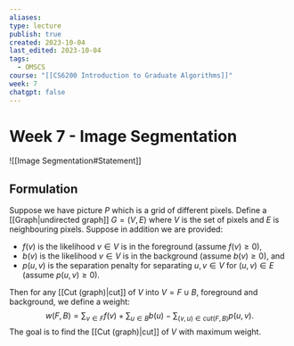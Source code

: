```yaml
---
aliases: 
type: lecture
publish: true
created: 2023-10-04
last_edited: 2023-10-04
tags:
  - OMSCS
course: "[[CS6200 Introduction to Graduate Algorithms]]"
week: 7
chatgpt: false
---
```

# Week 7 - Image Segmentation

![[Image Segmentation#Statement]]

## Formulation

Suppose we have picture $P$ which is a grid of different pixels. Define a [[Graph|undirected graph]] $G = (V, E)$ where $V$ is the set of pixels and $E$ is neighbouring pixels. Suppose in addition we are provided:

- $f(v)$ is the likelihood $v \in V$ is in the foreground (assume $f(v) \geq 0$),
- $b(v)$ is the likelihood $v \in V$ is in the background (assume $b(v) \geq 0$), and
- $p(u,v)$ is the separation penalty for separating $u,v \in V$ for $(u,v) \in E$ (assume $p(u,v) \geq 0$).

Then for any [[Cut (graph)|cut]] of $V$ into $V = F \cup B$, foreground and background, we define a weight:
$$w(F,B) = \sum_{v \in F} f(v) + \sum_{u \in B} b(u) - \sum_{(v,u) \in cut(F,B)} p(u,v).$$
The goal is to find the [[Cut (graph)|cut]] of $V$ with maximum weight.


